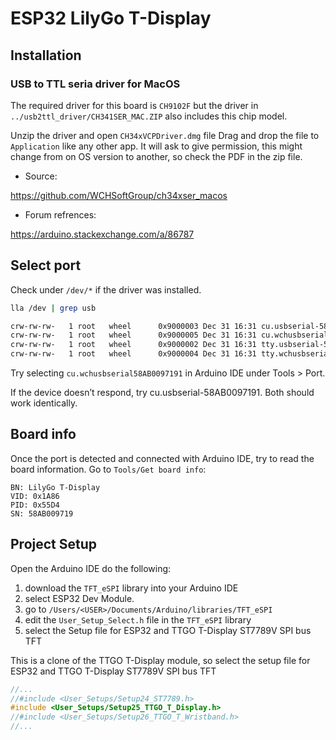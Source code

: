 
# ESP32 LilyGo T-Display 

## Installation

### USB to TTL seria driver for MacOS 

The required driver for this board is `CH9102F` but the driver in 
`../usb2ttl_driver/CH341SER_MAC.ZIP` also includes this chip model.

Unzip the driver and open `CH34xVCPDriver.dmg` file 
Drag and drop the file to `Application` like any other app.
It will ask to give permission, this might change from on OS version to another,
so check the PDF in the zip file.

* Source:

https://github.com/WCHSoftGroup/ch34xser_macos

* Forum refrences:

https://arduino.stackexchange.com/a/86787

## Select port

Check under `/dev/*` if the driver was installed.

```sh
lla /dev | grep usb

crw-rw-rw-   1 root   wheel      0x9000003 Dec 31 16:31 cu.usbserial-58AB0097191
crw-rw-rw-   1 root   wheel      0x9000005 Dec 31 16:31 cu.wchusbserial58AB0097191
crw-rw-rw-   1 root   wheel      0x9000002 Dec 31 16:31 tty.usbserial-58AB0097191
crw-rw-rw-   1 root   wheel      0x9000004 Dec 31 16:31 tty.wchusbserial58AB0097191
```

Try selecting `cu.wchusbserial58AB0097191` in Arduino IDE under Tools > Port.

If the device doesn’t respond, try cu.usbserial-58AB0097191.
Both should work identically.

## Board info

Once the port is detected and connected with Arduino IDE, 
try to read the board information.
Go to `Tools/Get board info`:

```
BN: LilyGo T-Display
VID: 0x1A86
PID: 0x55D4
SN: 58AB009719
```

## Project Setup

Open the Arduino IDE do the following:

1. download the `TFT_eSPI` library into your Arduino IDE 
2. select ESP32 Dev Module. 
3. go to `/Users/<USER>/Documents/Arduino/libraries/TFT_eSPI`
4. edit the `User_Setup_Select.h` file in the `TFT_eSPI` library 
5. select the Setup file for ESP32 and TTGO T-Display ST7789V SPI bus TFT 

This is a clone of the TTGO T-Display module, so select the 
setup file for ESP32 and TTGO T-Display ST7789V SPI bus TFT

```c
//...
//#include <User_Setups/Setup24_ST7789.h>            
#include <User_Setups/Setup25_TTGO_T_Display.h>    
//#include <User_Setups/Setup26_TTGO_T_Wristband.h>  
//...
```
